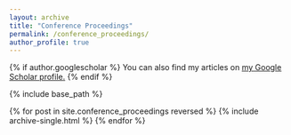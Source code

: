 ```yaml
---
layout: archive
title: "Conference Proceedings"
permalink: /conference_proceedings/
author_profile: true
---
```


{% if author.googlescholar %}
  You can also find my articles on <u><a href="{{author.googlescholar}}">my Google Scholar profile</a>.</u>
{% endif %}

{% include base_path %}

{% for post in site.conference_proceedings reversed %}
  {% include archive-single.html %}
{% endfor %}
